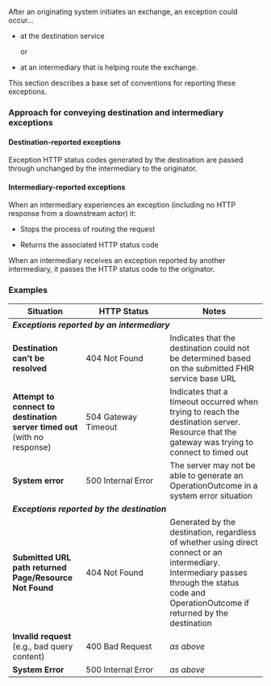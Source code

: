 After an originating system initiates an exchange, an exception could occur...

- at the destination service

  or 

- at an intermediary that is helping route the exchange.

This section describes a base set of conventions for reporting these exceptions. 

<p></p>

### Approach for conveying destination and intermediary exceptions

#### Destination-reported exceptions

Exception HTTP status codes generated by the destination are passed through unchanged by the intermediary to the originator.

<p></p>

#### Intermediary-reported exceptions

When an intermediary experiences an exception (including no HTTP response from a downstream actor) it:

- Stops the process of routing the request 
- Returns the associated HTTP status code

  <p></p>

When an intermediary receives an exception reported by another intermediary, it passes the HTTP status code to the originator.

<p></p>

### Examples

<table class="grid">
  <thead>
    <tr>
      <th>Situation</th>
      <th style="min-width:150px">HTTP Status</th>
      <th>Notes</th>
    </tr>
  </thead>
  <tbody>
    <tr>
      <td colspan="3"><strong><em>Exceptions reported by an intermediary</em></strong></td>
    </tr>
    <tr>
      <td><b>Destination can’t be resolved</b></td>
      <td>404 Not Found</td>
      <td>Indicates that the destination could not be determined based on the submitted FHIR service base URL</td>
    </tr>
    <tr>
      <td><b>Attempt to connect to destination server timed out</b> (with no response)</td>
      <td>504 Gateway Timeout</td>
      <td>Indicates that a timeout occurred when trying to reach the destination server. Resource that the gateway was trying to connect to timed out</td>
      </tr>
    <tr>
      <td><b>System error</b></td>
      <td>500 Internal Error</td>
      <td>The server may not be able to generate an OperationOutcome in a system error situation</td>
    </tr>
    <tr>
      <td colspan="3"><strong><em>Exceptions reported by the destination</em></strong></td>     
    </tr>
    <tr>
      <td><b>Submitted URL path returned Page/Resource Not Found</b></td>
      <td>404 Not Found</td>
      <td>Generated by the destination, regardless of whether using direct connect or an intermediary. Intermediary passes through the status code and OperationOutcome if returned by the destination</td>
    </tr>
    <tr>
      <td><b>Invalid request</b> (e.g., bad query content)</td>
      <td>400 Bad Request</td>
      <td><i>as above</i></td>
    </tr>
    <tr>
      <td><b>System Error</b></td>
      <td>500 Internal Error</td>
      <td><i>as above</i></td>
    </tr>
  </tbody>
</table>


<p></p>

<br/>

